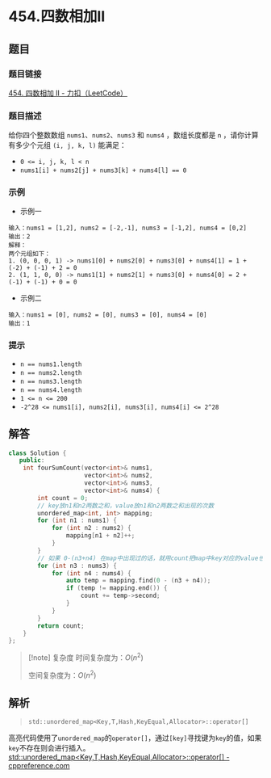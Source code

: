 # 454.四数相加Ⅱ
## 题目

### 题目链接
[454. 四数相加 II - 力扣（LeetCode）](https://leetcode.cn/problems/4sum-ii/submissions/548930767/)

### 题目描述
给你四个整数数组 `nums1`、`nums2`、`nums3` 和 `nums4` ，数组长度都是 `n` ，请你计算有多少个元组 `(i, j, k, l)` 能满足：

- `0 <= i, j, k, l < n`
- `nums1[i] + nums2[j] + nums3[k] + nums4[l] == 0`

### 示例
- 示例一
```text
输入：nums1 = [1,2], nums2 = [-2,-1], nums3 = [-1,2], nums4 = [0,2]
输出：2
解释：
两个元组如下：
1. (0, 0, 0, 1) -> nums1[0] + nums2[0] + nums3[0] + nums4[1] = 1 + (-2) + (-1) + 2 = 0
2. (1, 1, 0, 0) -> nums1[1] + nums2[1] + nums3[0] + nums4[0] = 2 + (-1) + (-1) + 0 = 0
```
- 示例二
```text
输入：nums1 = [0], nums2 = [0], nums3 = [0], nums4 = [0]
输出：1
```

### 提示
- `n == nums1.length`
- `n == nums2.length`
- `n == nums3.length`
- `n == nums4.length`
- `1 <= n <= 200`
- `-2^28 <= nums1[i], nums2[i], nums3[i], nums4[i] <= 2^28`

## 解答

```Cpp hl:12
class Solution {
   public:
    int fourSumCount(vector<int>& nums1,
                     vector<int>& nums2,
                     vector<int>& nums3,
                     vector<int>& nums4) {
        int count = 0;
        // key放n1和n2两数之和，value放n1和n2两数之和出现的次数
        unordered_map<int, int> mapping;
        for (int n1 : nums1) {
            for (int n2 : nums2) {
                mapping[n1 + n2]++;
            }
        }
        // 如果 0-(n3+n4) 在map中出现过的话，就用count把map中key对应的value也就是出现次数统计出来。
        for (int n3 : nums3) {
            for (int n4 : nums4) {
                auto temp = mapping.find(0 - (n3 + n4));
                if (temp != mapping.end()) {
                    count += temp->second;
                }
            }
        }
        return count;
    }
};
```

>[!note] 复杂度
>时间复杂度为：$O(n^2)$
>
>空间复杂度为：$O(n^2)$


## 解析

>`std::unordered_map<Key,T,Hash,KeyEqual,Allocator>::operator[]`

高亮代码使用了`unordered_map`的`operator[]`，通过`[key]`寻找键为`key`的值，如果`key`不存在则会进行插入。
[std::unordered_map<Key,T,Hash,KeyEqual,Allocator>::operator[] - cppreference.com](https://zh.cppreference.com/w/cpp/container/unordered_map/operator_at)
